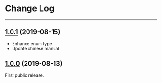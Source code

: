 # Change Log

---

## [1.0.1](https://github.com/kakaopensource/KakaJSON/releases/tag/1.0.1) (2019-08-15)
- Enhance enum type
- Update chinese manual

## [1.0.0](https://github.com/kakaopensource/KakaJSON/releases/tag/1.0.0) (2019-08-13)
First public release.